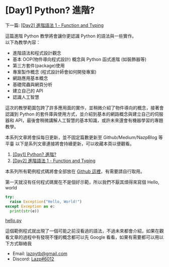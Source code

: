 # \[Day1\] Python? 進階?

下一篇: [ \[Day2\] 進階語法 1 - Function and Typing ](https://github.com/banahaker/python_advanced_tutorial/blob/main/articles/Day2.md)

這篇進階 Python 教學將會讓你更認識 Python 的語法與一些實作。  
以下為教學內容：

- 進階語法和程式設計觀念
- 基本 OOP(物件導向程式設計) 概念與 Python 函式進階 (如裝飾器等)
- 第三方套件(package)使用
- 專案製作概念 (程式設計師會如何開發專案)
- 網路應用基本概念
- 基礎爬蟲與網頁分析
- 建立自己的 API
- 認識人工智慧

這次的教學範圍包跨了許多應用面的實作，並稍微介紹了物件導向的概念，接著會認識到 Python 的套件庫與使用方式，並介紹到基本的網路概念與建立自己的伺服器和 API，最後會稍微講解人工智慧的基本知識，或許未來還會有機器學習的專題教學。

本系列文章將會採每日更新，並不固定篇數更新至 Github/Medium/NazpBlog 等平臺 以下是系列文章連接將會持續更新，可以收藏本頁以便觀看。

1. [ \[Day1\] Python? 進階? ](https://github.com/banahaker/python_advanced_tutorial/blob/main/articles/Day1.md)
2. [ \[Day2\] 進階語法 1 - Function and Typing ](https://github.com/banahaker/python_advanced_tutorial/blob/main/articles/Day2.md)

本系列所有範例程式碼將會全部放在 [Github 這裡](https://github.com/banahaker/python_advanced_tutorial/)，有需要請自行取用。

第一天就沒有任何程式碼實在不是個好示範，所以我們不厭其煩得來寫個 Hello, world

```python
try:
  raise Exception("Hello, World!")
except Exception as e:
  print(str(e))
```

[hello.py](https://github.com/banahaker/python_advanced_tutorial/blob/main/hello.py)

這個範例程式就出現了一個可能之前沒看過的語法，不過未來都會介紹，如果在觀看文章的過程中有發現不懂的概念都可以先 Google 看看，如果有需要都可以用以下方式聯絡我

- Email: lazpytb@gmail.com
- Discord: [Lazp#6012](http://discord.com/users/813904269727236108)

